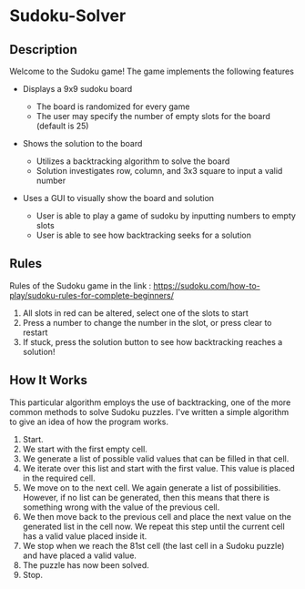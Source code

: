 # Sudoku-Solver 

## Description

Welcome to the Sudoku game! The game implements the following features

+ Displays a 9x9 sudoku board

  - The board is randomized for every game
  - The user may specify the number of empty slots for the board (default is 25)

+ Shows the solution to the board

  - Utilizes a backtracking algorithm to solve the board
  - Solution investigates row, column, and 3x3 square to input a valid number

+ Uses a GUI to visually show the board and solution

  - User is able to play a game of sudoku by inputting numbers to empty slots
  - User is able to see how backtracking seeks for a solution

## Rules

Rules of the Sudoku game in the link : https://sudoku.com/how-to-play/sudoku-rules-for-complete-beginners/

1. All slots in red can be altered, select one of the slots to start
2. Press a number to change the number in the slot, or press clear to restart
3. If stuck, press the solution button to see how backtracking reaches a solution!

## How It Works

This particular algorithm employs the use of backtracking, one of the more common methods to solve Sudoku puzzles. I've written a simple algorithm to give an idea of how the program works.

1. Start.
2. We start with the first empty cell.
3. We generate a list of possible valid values that can be filled in that cell.
4. We iterate over this list and start with the first value. This value is placed in the required cell.
5. We move on to the next cell. We again generate a list of possibilities. However, if no list can be generated, then this means that there is something wrong with the value of the previous cell.
6. We then move back to the previous cell and place the next value on the generated list in the cell now. We repeat this step until the current cell has a valid value placed inside it.
7. We stop when we reach the 81st cell (the last cell in a Sudoku puzzle) and have placed a valid value.
8. The puzzle has now been solved.
9. Stop.

